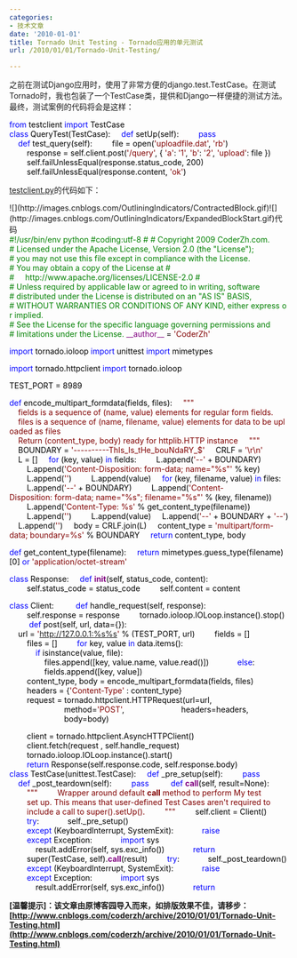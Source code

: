 ```yaml
---
categories:
- 技术文章
date: '2010-01-01'
title: Tornado Unit Testing - Tornado应用的单元测试
url: /2010/01/01/Tornado-Unit-Testing/

---
```



之前在测试Django应用时，使用了非常方便的django.test.TestCase。在测试Tornado时，我也包装了一个TestCase类，提供和Django一样便捷的测试方法。最终，测试案例的代码将会是这样：
<div class="cnblogs_code"><div><span style="color: #0000ff;">from</span><span style="color: #000000;">&nbsp;testclient&nbsp;</span><span style="color: #0000ff;">import</span><span style="color: #000000;">&nbsp;TestCase
<br />
</span><span style="color: #0000ff;">class</span><span style="color: #000000;">&nbsp;QueryTest(TestCase):
&nbsp;&nbsp;&nbsp;&nbsp;</span><span style="color: #0000ff;">def</span><span style="color: #000000;">&nbsp;setUp(self):
&nbsp;&nbsp;&nbsp;&nbsp;&nbsp;&nbsp;&nbsp;&nbsp;</span><span style="color: #0000ff;">pass</span><span style="color: #000000;">
&nbsp;&nbsp;&nbsp;&nbsp;</span><span style="color: #0000ff;">def</span><span style="color: #000000;">&nbsp;test_query(self):
&nbsp;&nbsp;&nbsp;&nbsp;&nbsp;&nbsp;&nbsp;&nbsp;file&nbsp;</span><span style="color: #000000;">=</span><span style="color: #000000;">&nbsp;open(</span><span style="color: #800000;">'</span><span style="color: #800000;">uploadfile.dat</span><span style="color: #800000;">'</span><span style="color: #000000;">,&nbsp;</span><span style="color: #800000;">'</span><span style="color: #800000;">rb</span><span style="color: #800000;">'</span><span style="color: #000000;">)
&nbsp;&nbsp;&nbsp;&nbsp;&nbsp;&nbsp;&nbsp;&nbsp;response&nbsp;</span><span style="color: #000000;">=</span><span style="color: #000000;">&nbsp;self.client.post(</span><span style="color: #800000;">'</span><span style="color: #800000;">/query</span><span style="color: #800000;">'</span><span style="color: #000000;">,&nbsp;{&nbsp;</span><span style="color: #800000;">'</span><span style="color: #800000;">a</span><span style="color: #800000;">'</span><span style="color: #000000;">:&nbsp;</span><span style="color: #800000;">'</span><span style="color: #800000;">1</span><span style="color: #800000;">'</span><span style="color: #000000;">,&nbsp;<span style="color: #800000;">'</span><span style="color: #800000;">b</span><span style="color: #800000;">'</span><span style="color: #000000;">:&nbsp;</span><span style="color: #800000;">'</span><span style="color: #800000;">2</span><span style="color: #800000;">'</span><span style="color: #000000;">,</span> </span><span style="color: #800000;">'upload</span><span style="color: #800000;">'</span><span style="color: #000000;">:&nbsp;file&nbsp;})
<br />
&nbsp;&nbsp;&nbsp;&nbsp;&nbsp;&nbsp;&nbsp;&nbsp;self.failUnlessEqual(response.status_code,&nbsp;</span><span style="color: #000000;">200</span><span style="color: #000000;">)
&nbsp;&nbsp;&nbsp;&nbsp;&nbsp;&nbsp;&nbsp;&nbsp;self.failUnlessEqual(response.content,&nbsp;</span><span style="color: #800000;">'</span><span style="color: #800000;">ok</span><span style="color: #800000;">'</span><span style="color: #000000;">)</span></div></div>
  
[testclient.py](http://coderzh.googlecode.com/svn/trunk/CodeSnippet/testclient.py)的代码如下：&nbsp;
<div class="cnblogs_code" onclick="cnblogs_code_show('fff10722-a93a-42d1-afd6-002962c65b03')">![](http://images.cnblogs.com/OutliningIndicators/ContractedBlock.gif)![](http://images.cnblogs.com/OutliningIndicators/ExpandedBlockStart.gif)<span class="cnblogs_code_collapse">代码</span><div id="cnblogs_code_open_fff10722-a93a-42d1-afd6-002962c65b03"><div><span style="color: #008000;">#</span><span style="color: #008000;">!/usr/bin/env&nbsp;python</span><span style="color: #008000;">
#</span><span style="color: #008000;">coding:utf-8</span><span style="color: #008000;">
#
#</span><span style="color: #008000;">&nbsp;Copyright&nbsp;2009&nbsp;CoderZh.com.</span><span style="color: #008000;">
#</span><span style="color: #008000;">&nbsp;Licensed&nbsp;under&nbsp;the&nbsp;Apache&nbsp;License,&nbsp;Version&nbsp;2.0&nbsp;(the&nbsp;"License");</span><span style="color: #008000;">
#</span><span style="color: #008000;">&nbsp;you&nbsp;may&nbsp;not&nbsp;use&nbsp;this&nbsp;file&nbsp;except&nbsp;in&nbsp;compliance&nbsp;with&nbsp;the&nbsp;License.</span><span style="color: #008000;">
#</span><span style="color: #008000;">&nbsp;You&nbsp;may&nbsp;obtain&nbsp;a&nbsp;copy&nbsp;of&nbsp;the&nbsp;License&nbsp;at</span><span style="color: #008000;">
#
#</span><span style="color: #008000;">&nbsp;&nbsp;&nbsp;&nbsp;&nbsp;http://www.apache.org/licenses/LICENSE-2.0</span><span style="color: #008000;">
#
#</span><span style="color: #008000;">&nbsp;Unless&nbsp;required&nbsp;by&nbsp;applicable&nbsp;law&nbsp;or&nbsp;agreed&nbsp;to&nbsp;in&nbsp;writing,&nbsp;software</span><span style="color: #008000;">
#</span><span style="color: #008000;">&nbsp;distributed&nbsp;under&nbsp;the&nbsp;License&nbsp;is&nbsp;distributed&nbsp;on&nbsp;an&nbsp;"AS&nbsp;IS"&nbsp;BASIS,</span><span style="color: #008000;">
#</span><span style="color: #008000;">&nbsp;WITHOUT&nbsp;WARRANTIES&nbsp;OR&nbsp;CONDITIONS&nbsp;OF&nbsp;ANY&nbsp;KIND,&nbsp;either&nbsp;express&nbsp;or&nbsp;implied.</span><span style="color: #008000;">
#</span><span style="color: #008000;">&nbsp;See&nbsp;the&nbsp;License&nbsp;for&nbsp;the&nbsp;specific&nbsp;language&nbsp;governing&nbsp;permissions&nbsp;and</span><span style="color: #008000;">
#</span><span style="color: #008000;">&nbsp;limitations&nbsp;under&nbsp;the&nbsp;License.</span><span style="color: #008000;">
</span><span style="color: #000000;">
</span><span style="color: #800080;">__author__</span><span style="color: #000000;">&nbsp;</span><span style="color: #000000;">=</span><span style="color: #000000;">&nbsp;</span><span style="color: #800000;">'</span><span style="color: #800000;">CoderZh</span><span style="color: #800000;">'</span><span style="color: #000000;">

</span><span style="color: #0000ff;">import</span><span style="color: #000000;">&nbsp;tornado.ioloop
</span><span style="color: #0000ff;">import</span><span style="color: #000000;">&nbsp;unittest
</span><span style="color: #0000ff;">import</span><span style="color: #000000;">&nbsp;mimetypes

</span><span style="color: #0000ff;">import</span><span style="color: #000000;">&nbsp;tornado.httpclient
</span><span style="color: #0000ff;">import</span><span style="color: #000000;">&nbsp;tornado.ioloop

TEST_PORT&nbsp;</span><span style="color: #000000;">=</span><span style="color: #000000;">&nbsp;</span><span style="color: #000000;">8989</span><span style="color: #000000;">

</span><span style="color: #0000ff;">def</span><span style="color: #000000;">&nbsp;encode_multipart_formdata(fields,&nbsp;files):
&nbsp;&nbsp;&nbsp;&nbsp;</span><span style="color: #800000;">"""</span><span style="color: #800000;">
&nbsp;&nbsp;&nbsp;&nbsp;fields&nbsp;is&nbsp;a&nbsp;sequence&nbsp;of&nbsp;(name,&nbsp;value)&nbsp;elements&nbsp;for&nbsp;regular&nbsp;form&nbsp;fields.
&nbsp;&nbsp;&nbsp;&nbsp;files&nbsp;is&nbsp;a&nbsp;sequence&nbsp;of&nbsp;(name,&nbsp;filename,&nbsp;value)&nbsp;elements&nbsp;for&nbsp;data&nbsp;to&nbsp;be&nbsp;uploaded&nbsp;as&nbsp;files
&nbsp;&nbsp;&nbsp;&nbsp;Return&nbsp;(content_type,&nbsp;body)&nbsp;ready&nbsp;for&nbsp;httplib.HTTP&nbsp;instance
&nbsp;&nbsp;&nbsp;&nbsp;</span><span style="color: #800000;">"""</span><span style="color: #000000;">
&nbsp;&nbsp;&nbsp;&nbsp;BOUNDARY&nbsp;</span><span style="color: #000000;">=</span><span style="color: #000000;">&nbsp;</span><span style="color: #800000;">'</span><span style="color: #800000;">----------ThIs_Is_tHe_bouNdaRY_$</span><span style="color: #800000;">'</span><span style="color: #000000;">
&nbsp;&nbsp;&nbsp;&nbsp;CRLF&nbsp;</span><span style="color: #000000;">=</span><span style="color: #000000;">&nbsp;</span><span style="color: #800000;">'</span><span style="color: #800000;">\r\n</span><span style="color: #800000;">'</span><span style="color: #000000;">
&nbsp;&nbsp;&nbsp;&nbsp;L&nbsp;</span><span style="color: #000000;">=</span><span style="color: #000000;">&nbsp;[]
&nbsp;&nbsp;&nbsp;&nbsp;</span><span style="color: #0000ff;">for</span><span style="color: #000000;">&nbsp;(key,&nbsp;value)&nbsp;</span><span style="color: #0000ff;">in</span><span style="color: #000000;">&nbsp;fields:
&nbsp;&nbsp;&nbsp;&nbsp;&nbsp;&nbsp;&nbsp;&nbsp;L.append(</span><span style="color: #800000;">'</span><span style="color: #800000;">--</span><span style="color: #800000;">'</span><span style="color: #000000;">&nbsp;</span><span style="color: #000000;">+</span><span style="color: #000000;">&nbsp;BOUNDARY)
&nbsp;&nbsp;&nbsp;&nbsp;&nbsp;&nbsp;&nbsp;&nbsp;L.append(</span><span style="color: #800000;">'</span><span style="color: #800000;">Content-Disposition:&nbsp;form-data;&nbsp;name="%s"</span><span style="color: #800000;">'</span><span style="color: #000000;">&nbsp;</span><span style="color: #000000;">%</span><span style="color: #000000;">&nbsp;key)
&nbsp;&nbsp;&nbsp;&nbsp;&nbsp;&nbsp;&nbsp;&nbsp;L.append(</span><span style="color: #800000;">''</span><span style="color: #000000;">)
&nbsp;&nbsp;&nbsp;&nbsp;&nbsp;&nbsp;&nbsp;&nbsp;L.append(value)
&nbsp;&nbsp;&nbsp;&nbsp;</span><span style="color: #0000ff;">for</span><span style="color: #000000;">&nbsp;(key,&nbsp;filename,&nbsp;value)&nbsp;</span><span style="color: #0000ff;">in</span><span style="color: #000000;">&nbsp;files:
&nbsp;&nbsp;&nbsp;&nbsp;&nbsp;&nbsp;&nbsp;&nbsp;L.append(</span><span style="color: #800000;">'</span><span style="color: #800000;">--</span><span style="color: #800000;">'</span><span style="color: #000000;">&nbsp;</span><span style="color: #000000;">+</span><span style="color: #000000;">&nbsp;BOUNDARY)
&nbsp;&nbsp;&nbsp;&nbsp;&nbsp;&nbsp;&nbsp;&nbsp;L.append(</span><span style="color: #800000;">'</span><span style="color: #800000;">Content-Disposition:&nbsp;form-data;&nbsp;name="%s";&nbsp;filename="%s"</span><span style="color: #800000;">'</span><span style="color: #000000;">&nbsp;</span><span style="color: #000000;">%</span><span style="color: #000000;">&nbsp;(key,&nbsp;filename))
&nbsp;&nbsp;&nbsp;&nbsp;&nbsp;&nbsp;&nbsp;&nbsp;L.append(</span><span style="color: #800000;">'</span><span style="color: #800000;">Content-Type:&nbsp;%s</span><span style="color: #800000;">'</span><span style="color: #000000;">&nbsp;</span><span style="color: #000000;">%</span><span style="color: #000000;">&nbsp;get_content_type(filename))
&nbsp;&nbsp;&nbsp;&nbsp;&nbsp;&nbsp;&nbsp;&nbsp;L.append(</span><span style="color: #800000;">''</span><span style="color: #000000;">)
&nbsp;&nbsp;&nbsp;&nbsp;&nbsp;&nbsp;&nbsp;&nbsp;L.append(value)
&nbsp;&nbsp;&nbsp;&nbsp;L.append(</span><span style="color: #800000;">'</span><span style="color: #800000;">--</span><span style="color: #800000;">'</span><span style="color: #000000;">&nbsp;</span><span style="color: #000000;">+</span><span style="color: #000000;">&nbsp;BOUNDARY&nbsp;</span><span style="color: #000000;">+</span><span style="color: #000000;">&nbsp;</span><span style="color: #800000;">'</span><span style="color: #800000;">--</span><span style="color: #800000;">'</span><span style="color: #000000;">)
&nbsp;&nbsp;&nbsp;&nbsp;L.append(</span><span style="color: #800000;">''</span><span style="color: #000000;">)
&nbsp;&nbsp;&nbsp;&nbsp;body&nbsp;</span><span style="color: #000000;">=</span><span style="color: #000000;">&nbsp;CRLF.join(L)
&nbsp;&nbsp;&nbsp;&nbsp;content_type&nbsp;</span><span style="color: #000000;">=</span><span style="color: #000000;">&nbsp;</span><span style="color: #800000;">'</span><span style="color: #800000;">multipart/form-data;&nbsp;boundary=%s</span><span style="color: #800000;">'</span><span style="color: #000000;">&nbsp;</span><span style="color: #000000;">%</span><span style="color: #000000;">&nbsp;BOUNDARY
&nbsp;&nbsp;&nbsp;&nbsp;</span><span style="color: #0000ff;">return</span><span style="color: #000000;">&nbsp;content_type,&nbsp;body

</span><span style="color: #0000ff;">def</span><span style="color: #000000;">&nbsp;get_content_type(filename):
&nbsp;&nbsp;&nbsp;&nbsp;</span><span style="color: #0000ff;">return</span><span style="color: #000000;">&nbsp;mimetypes.guess_type(filename)[0]&nbsp;</span><span style="color: #0000ff;">or</span><span style="color: #000000;">&nbsp;</span><span style="color: #800000;">'</span><span style="color: #800000;">application/octet-stream</span><span style="color: #800000;">'</span><span style="color: #000000;">

</span><span style="color: #0000ff;">class</span><span style="color: #000000;">&nbsp;Response:
&nbsp;&nbsp;&nbsp;&nbsp;</span><span style="color: #0000ff;">def</span><span style="color: #000000;">&nbsp;</span><span style="color: #800080;">__init__</span><span style="color: #000000;">(self,&nbsp;status_code,&nbsp;content):
&nbsp;&nbsp;&nbsp;&nbsp;&nbsp;&nbsp;&nbsp;&nbsp;self.status_code&nbsp;</span><span style="color: #000000;">=</span><span style="color: #000000;">&nbsp;status_code
&nbsp;&nbsp;&nbsp;&nbsp;&nbsp;&nbsp;&nbsp;&nbsp;self.content&nbsp;</span><span style="color: #000000;">=</span><span style="color: #000000;">&nbsp;content

</span><span style="color: #0000ff;">class</span><span style="color: #000000;">&nbsp;Client:
&nbsp;&nbsp;&nbsp;&nbsp;
&nbsp;&nbsp;&nbsp;&nbsp;</span><span style="color: #0000ff;">def</span><span style="color: #000000;">&nbsp;handle_request(self,&nbsp;response):
&nbsp;&nbsp;&nbsp;&nbsp;&nbsp;&nbsp;&nbsp;&nbsp;self.response&nbsp;</span><span style="color: #000000;">=</span><span style="color: #000000;">&nbsp;response
&nbsp;&nbsp;&nbsp;&nbsp;&nbsp;&nbsp;&nbsp;&nbsp;tornado.ioloop.IOLoop.instance().stop()
&nbsp;&nbsp;&nbsp;&nbsp;
&nbsp;&nbsp;&nbsp;&nbsp;</span><span style="color: #0000ff;">def</span><span style="color: #000000;">&nbsp;post(self,&nbsp;url,&nbsp;data</span><span style="color: #000000;">=</span><span style="color: #000000;">{}):
&nbsp;&nbsp;&nbsp;&nbsp;url&nbsp;</span><span style="color: #000000;">=</span><span style="color: #000000;">&nbsp;</span><span style="color: #800000;">'</span><span style="color: #800000;">http://127.0.0.1:%s%s</span><span style="color: #800000;">'</span><span style="color: #000000;">&nbsp;</span><span style="color: #000000;">%</span><span style="color: #000000;">&nbsp;(TEST_PORT,&nbsp;url)
&nbsp;&nbsp;&nbsp;&nbsp;&nbsp;&nbsp;&nbsp;&nbsp;fields&nbsp;</span><span style="color: #000000;">=</span><span style="color: #000000;">&nbsp;[]
&nbsp;&nbsp;&nbsp;&nbsp;&nbsp;&nbsp;&nbsp;&nbsp;files&nbsp;</span><span style="color: #000000;">=</span><span style="color: #000000;">&nbsp;[]
&nbsp;&nbsp;&nbsp;&nbsp;&nbsp;&nbsp;&nbsp;&nbsp;</span><span style="color: #0000ff;">for</span><span style="color: #000000;">&nbsp;key,&nbsp;value&nbsp;</span><span style="color: #0000ff;">in</span><span style="color: #000000;">&nbsp;data.items():
&nbsp;&nbsp;&nbsp;&nbsp;&nbsp;&nbsp;&nbsp;&nbsp;&nbsp;&nbsp;&nbsp;&nbsp;</span><span style="color: #0000ff;">if</span><span style="color: #000000;">&nbsp;isinstance(value,&nbsp;file):
&nbsp;&nbsp;&nbsp;&nbsp;&nbsp;&nbsp;&nbsp;&nbsp;&nbsp;&nbsp;&nbsp;&nbsp;&nbsp;&nbsp;&nbsp;&nbsp;files.append([key,&nbsp;value.name,&nbsp;value.read()])
&nbsp;&nbsp;&nbsp;&nbsp;&nbsp;&nbsp;&nbsp;&nbsp;&nbsp;&nbsp;&nbsp;&nbsp;</span><span style="color: #0000ff;">else</span><span style="color: #000000;">:
&nbsp;&nbsp;&nbsp;&nbsp;&nbsp;&nbsp;&nbsp;&nbsp;&nbsp;&nbsp;&nbsp;&nbsp;&nbsp;&nbsp;&nbsp;&nbsp;fields.append([key,&nbsp;value])
&nbsp;&nbsp;&nbsp;&nbsp;&nbsp;&nbsp;&nbsp;&nbsp;&nbsp;&nbsp;&nbsp;&nbsp;&nbsp;&nbsp;&nbsp;&nbsp;
&nbsp;&nbsp;&nbsp;&nbsp;&nbsp;&nbsp;&nbsp;&nbsp;content_type,&nbsp;body&nbsp;</span><span style="color: #000000;">=</span><span style="color: #000000;">&nbsp;encode_multipart_formdata(fields,&nbsp;files)
&nbsp;&nbsp;&nbsp;&nbsp;&nbsp;&nbsp;&nbsp;&nbsp;headers&nbsp;</span><span style="color: #000000;">=</span><span style="color: #000000;">&nbsp;{</span><span style="color: #800000;">'</span><span style="color: #800000;">Content-Type</span><span style="color: #800000;">'</span><span style="color: #000000;">&nbsp;:&nbsp;content_type}
&nbsp;&nbsp;&nbsp;&nbsp;&nbsp;&nbsp;&nbsp;&nbsp;
&nbsp;&nbsp;&nbsp;&nbsp;&nbsp;&nbsp;&nbsp;&nbsp;request&nbsp;</span><span style="color: #000000;">=</span><span style="color: #000000;">&nbsp;tornado.httpclient.HTTPRequest(url</span><span style="color: #000000;">=</span><span style="color: #000000;">url,
&nbsp;&nbsp;&nbsp;&nbsp;&nbsp;&nbsp;&nbsp;&nbsp;&nbsp;&nbsp;&nbsp;&nbsp;&nbsp;&nbsp;&nbsp;&nbsp;&nbsp;&nbsp;&nbsp;&nbsp;&nbsp;&nbsp;&nbsp;&nbsp;&nbsp;method</span><span style="color: #000000;">=</span><span style="color: #800000;">'</span><span style="color: #800000;">POST</span><span style="color: #800000;">'</span><span style="color: #000000;">,
&nbsp;&nbsp;&nbsp;&nbsp;&nbsp;&nbsp;&nbsp;&nbsp;&nbsp;&nbsp;&nbsp;&nbsp;&nbsp;&nbsp;&nbsp;&nbsp;&nbsp;&nbsp;&nbsp;&nbsp;&nbsp;&nbsp;&nbsp;&nbsp;&nbsp;headers</span><span style="color: #000000;">=</span><span style="color: #000000;">headers,
&nbsp;&nbsp;&nbsp;&nbsp;&nbsp;&nbsp;&nbsp;&nbsp;&nbsp;&nbsp;&nbsp;&nbsp;&nbsp;&nbsp;&nbsp;&nbsp;&nbsp;&nbsp;&nbsp;&nbsp;&nbsp;&nbsp;&nbsp;&nbsp;&nbsp;body</span><span style="color: #000000;">=</span><span style="color: #000000;">body)

&nbsp;&nbsp;&nbsp;&nbsp;&nbsp;&nbsp;&nbsp;&nbsp;client&nbsp;</span><span style="color: #000000;">=</span><span style="color: #000000;">&nbsp;tornado.httpclient.AsyncHTTPClient()
&nbsp;&nbsp;&nbsp;&nbsp;&nbsp;&nbsp;&nbsp;&nbsp;client.fetch(request&nbsp;,&nbsp;self.handle_request)&nbsp;&nbsp;&nbsp;&nbsp;
&nbsp;&nbsp;&nbsp;&nbsp;&nbsp;&nbsp;&nbsp;&nbsp;tornado.ioloop.IOLoop.instance().start()
&nbsp;&nbsp;&nbsp;&nbsp;&nbsp;&nbsp;&nbsp;&nbsp;
&nbsp;&nbsp;&nbsp;&nbsp;&nbsp;&nbsp;&nbsp;&nbsp;</span><span style="color: #0000ff;">return</span><span style="color: #000000;">&nbsp;Response(self.response.code,&nbsp;self.response.body)
&nbsp;&nbsp;&nbsp;&nbsp;
</span><span style="color: #0000ff;">class</span><span style="color: #000000;">&nbsp;TestCase(unittest.TestCase):
&nbsp;&nbsp;&nbsp;&nbsp;</span><span style="color: #0000ff;">def</span><span style="color: #000000;">&nbsp;_pre_setup(self):
&nbsp;&nbsp;&nbsp;&nbsp;&nbsp;&nbsp;&nbsp; </span><span style="color: #0000ff;">pass</span><span style="color: #000000;">
&nbsp;&nbsp;&nbsp;&nbsp;
&nbsp;&nbsp;&nbsp;&nbsp;</span><span style="color: #0000ff;">def</span><span style="color: #000000;">&nbsp;_post_teardown(self):
&nbsp;&nbsp;&nbsp;&nbsp;&nbsp;&nbsp;&nbsp; </span><span style="color: #0000ff;">pass</span><span style="color: #000000;">
&nbsp;&nbsp;&nbsp;&nbsp;
&nbsp;&nbsp;&nbsp;&nbsp;</span><span style="color: #0000ff;">def</span><span style="color: #000000;">&nbsp;</span><span style="color: #800080;">__call__</span><span style="color: #000000;">(self,&nbsp;result</span><span style="color: #000000;">=</span><span style="color: #000000;">None):
&nbsp;&nbsp;&nbsp;&nbsp;&nbsp;&nbsp;&nbsp;&nbsp;</span><span style="color: #800000;">"""</span><span style="color: #800000;">
&nbsp;&nbsp;&nbsp;&nbsp;&nbsp;&nbsp;&nbsp;&nbsp;Wrapper&nbsp;around&nbsp;default&nbsp;__call__&nbsp;method&nbsp;to&nbsp;perform&nbsp;My&nbsp;test
&nbsp;&nbsp;&nbsp;&nbsp;&nbsp;&nbsp;&nbsp;&nbsp;set&nbsp;up.&nbsp;This&nbsp;means&nbsp;that&nbsp;user-defined&nbsp;Test&nbsp;Cases&nbsp;aren't&nbsp;required&nbsp;to
&nbsp;&nbsp;&nbsp;&nbsp;&nbsp;&nbsp;&nbsp;&nbsp;include&nbsp;a&nbsp;call&nbsp;to&nbsp;super().setUp().
&nbsp;&nbsp;&nbsp;&nbsp;&nbsp;&nbsp;&nbsp;&nbsp;</span><span style="color: #800000;">"""</span><span style="color: #000000;">
&nbsp;&nbsp;&nbsp;&nbsp;&nbsp;&nbsp;&nbsp;&nbsp;self.client&nbsp;</span><span style="color: #000000;">=</span><span style="color: #000000;">&nbsp;Client()
&nbsp;&nbsp;&nbsp;&nbsp;&nbsp;&nbsp;&nbsp;&nbsp;</span><span style="color: #0000ff;">try</span><span style="color: #000000;">:
&nbsp;&nbsp;&nbsp;&nbsp;&nbsp;&nbsp;&nbsp;&nbsp;&nbsp;&nbsp;&nbsp;&nbsp;self._pre_setup()
&nbsp;&nbsp;&nbsp;&nbsp;&nbsp;&nbsp;&nbsp;&nbsp;</span><span style="color: #0000ff;">except</span><span style="color: #000000;">&nbsp;(KeyboardInterrupt,&nbsp;SystemExit):
&nbsp;&nbsp;&nbsp;&nbsp;&nbsp;&nbsp;&nbsp;&nbsp;&nbsp;&nbsp;&nbsp;&nbsp;</span><span style="color: #0000ff;">raise</span><span style="color: #000000;">
&nbsp;&nbsp;&nbsp;&nbsp;&nbsp;&nbsp;&nbsp;&nbsp;</span><span style="color: #0000ff;">except</span><span style="color: #000000;">&nbsp;Exception:
&nbsp;&nbsp;&nbsp;&nbsp;&nbsp;&nbsp;&nbsp;&nbsp;&nbsp;&nbsp;&nbsp;&nbsp;</span><span style="color: #0000ff;">import</span><span style="color: #000000;">&nbsp;sys
&nbsp;&nbsp;&nbsp;&nbsp;&nbsp;&nbsp;&nbsp;&nbsp;&nbsp;&nbsp;&nbsp;&nbsp;result.addError(self,&nbsp;sys.exc_info())
&nbsp;&nbsp;&nbsp;&nbsp;&nbsp;&nbsp;&nbsp;&nbsp;&nbsp;&nbsp;&nbsp;&nbsp;</span><span style="color: #0000ff;">return</span><span style="color: #000000;">
&nbsp;&nbsp;&nbsp;&nbsp;&nbsp;&nbsp;&nbsp;&nbsp;super(TestCase,&nbsp;self).</span><span style="color: #800080;">__call__</span><span style="color: #000000;">(result)
&nbsp;&nbsp;&nbsp;&nbsp;&nbsp;&nbsp;&nbsp;&nbsp;</span><span style="color: #0000ff;">try</span><span style="color: #000000;">:
&nbsp;&nbsp;&nbsp;&nbsp;&nbsp;&nbsp;&nbsp;&nbsp;&nbsp;&nbsp;&nbsp;&nbsp;self._post_teardown()
&nbsp;&nbsp;&nbsp;&nbsp;&nbsp;&nbsp;&nbsp;&nbsp;</span><span style="color: #0000ff;">except</span><span style="color: #000000;">&nbsp;(KeyboardInterrupt,&nbsp;SystemExit):
&nbsp;&nbsp;&nbsp;&nbsp;&nbsp;&nbsp;&nbsp;&nbsp;&nbsp;&nbsp;&nbsp;&nbsp;</span><span style="color: #0000ff;">raise</span><span style="color: #000000;">
&nbsp;&nbsp;&nbsp;&nbsp;&nbsp;&nbsp;&nbsp;&nbsp;</span><span style="color: #0000ff;">except</span><span style="color: #000000;">&nbsp;Exception:
&nbsp;&nbsp;&nbsp;&nbsp;&nbsp;&nbsp;&nbsp;&nbsp;&nbsp;&nbsp;&nbsp;&nbsp;</span><span style="color: #0000ff;">import</span><span style="color: #000000;">&nbsp;sys
&nbsp;&nbsp;&nbsp;&nbsp;&nbsp;&nbsp;&nbsp;&nbsp;&nbsp;&nbsp;&nbsp;&nbsp;result.addError(self,&nbsp;sys.exc_info())
&nbsp;&nbsp;&nbsp;&nbsp;&nbsp;&nbsp;&nbsp;&nbsp;&nbsp;&nbsp;&nbsp;&nbsp;</span><span style="color: #0000ff;">return</span><span style="color: #000000;">
</span></div></div></div>

**[温馨提示]：该文章由原博客园导入而来，如排版效果不佳，请移步：[http://www.cnblogs.com/coderzh/archive/2010/01/01/Tornado-Unit-Testing.html](http://www.cnblogs.com/coderzh/archive/2010/01/01/Tornado-Unit-Testing.html)**